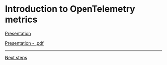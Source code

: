 # Introduction to OpenTelemetry metrics

[Presentation](https://docs.google.com/presentation/d/107ZPuA-UtfuDQznD_PN3mxJeHDtISjybDkCiBmSXxdk)


[Presentation - .pdf](./otel-metrics-intro.pdf)

---
[Next steps](./03-app-instrumentation.md)
